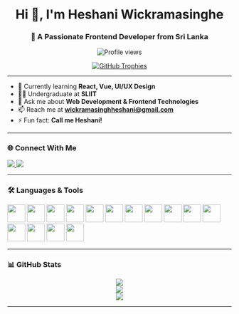 <!-- Modern GitHub Profile README for Heshani Wickramasinghe -->
<h1 align="center">Hi 👋, I'm Heshani Wickramasinghe</h1>
<h3 align="center">🚀 A Passionate Frontend Developer from Sri Lanka</h3>

<p align="center">
  <img src="https://komarev.com/ghpvc/?username=heshani&label=Profile%20views&color=0e75b6&style=flat-square" alt="Profile views" />
</p>

<p align="center">
  <a href="https://github.com/ryo-ma/github-profile-trophy">
    <img src="https://github-profile-trophy.vercel.app/?username=heshani&theme=algolia&margin-w=10&margin-h=10&row=2&column=3" alt="GitHub Trophies" />
  </a>
</p>

---

- 🌱 Currently learning **React, Vue, UI/UX Design**
- 👨‍🎓 Undergraduate at **SLIIT**
- 💬 Ask me about **Web Development & Frontend Technologies**
- 📫 Reach me at **wickramasinghheshani@gmail.com**
- ⚡ Fun fact: **Call me Heshani!**

---

### 🌐 Connect With Me
<p align="left">
  <a href="https://facebook.com/heshani.wickramasinghe" target="_blank">
    <img src="https://img.shields.io/badge/Facebook-1877F2?style=for-the-badge&logo=facebook&logoColor=white" />
  </a>
  <a href="https://instagram.com/he_s_ha_ni_" target="_blank">
    <img src="https://img.shields.io/badge/Instagram-E4405F?style=for-the-badge&logo=instagram&logoColor=white" />
  </a>
</p>

---

### 🛠️ Languages & Tools
<p align="left">
  <img src="https://cdn.jsdelivr.net/gh/devicons/devicon/icons/html5/html5-original.svg" width="40" height="40" />
  <img src="https://cdn.jsdelivr.net/gh/devicons/devicon/icons/css3/css3-original.svg" width="40" height="40" />
  <img src="https://cdn.jsdelivr.net/gh/devicons/devicon/icons/javascript/javascript-original.svg" width="40" height="40" />
  <img src="https://cdn.jsdelivr.net/gh/devicons/devicon/icons/react/react-original.svg" width="40" height="40" />
  <img src="https://cdn.jsdelivr.net/gh/devicons/devicon/icons/bootstrap/bootstrap-original.svg" width="40" height="40" />
  <img src="https://www.vectorlogo.zone/logos/tailwindcss/tailwindcss-icon.svg" width="40" height="40" />
  <img src="https://cdn.jsdelivr.net/gh/devicons/devicon/icons/java/java-original.svg" width="40" height="40" />
  <img src="https://cdn.jsdelivr.net/gh/devicons/devicon/icons/c/c-original.svg" width="40" height="40" />
  <img src="https://cdn.jsdelivr.net/gh/devicons/devicon/icons/cplusplus/cplusplus-original.svg" width="40" height="40" />
  <img src="https://cdn.jsdelivr.net/gh/devicons/devicon/icons/mysql/mysql-original-wordmark.svg" width="40" height="40" />
  <img src="https://cdn.jsdelivr.net/gh/devicons/devicon/icons/php/php-original.svg" width="40" height="40" />
  <img src="https://cdn.jsdelivr.net/gh/devicons/devicon/icons/git/git-original.svg" width="40" height="40" />
  <img src="https://cdn.jsdelivr.net/gh/devicons/devicon/icons/googlecloud/googlecloud-original.svg" width="40" height="40" />
  <img src="https://cdn.jsdelivr.net/gh/devicons/devicon/icons/android/android-original.svg" width="40" height="40" />
  <img src="https://cdn.jsdelivr.net/gh/devicons/devicon/icons/figma/figma-original.svg" width="40" height="40" />
</p>

---

### 📊 GitHub Stats
<p align="center">
  <img src="https://github-readme-stats.vercel.app/api/top-langs/?username=heshani&layout=compact&theme=tokyonight" />
  <br/>
  <img src="https://github-readme-stats.vercel.app/api?username=heshani&show_icons=true&theme=tokyonight" />
  <br/>
  <img src="https://github-readme-streak-stats.herokuapp.com/?user=heshani&theme=tokyonight" />
</p>

---

